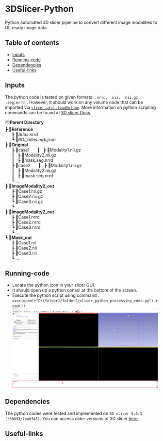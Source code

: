 # 3DSlicer-Python
Python automated 3D slicer pipeline to convert different image modalities to DL ready image data


## Table of contents

* [Inputs](#inputs)
* [Running-code](#run-code)
* [Dependencies](#dependencies)
* [Useful-links](#links)

## Inputs
The python code is tested on given formats: ```.nrrd, .nii, .nii.gz, .seg.nrrd ```. However, It should work on any volume node that can be imported via [```slicer.util.loadVolume```](https://slicer.readthedocs.io/en/v4.11/developer_guide/slicer.html?highlight=util.loadVolume#slicer.util.loadVolume). More information on python scripting commands can be found at [3D slicer Docs](https://slicer.readthedocs.io/en/v4.11/index.html). 



📦**Parent Directory**          &emsp; &emsp;  
  ┣ 📂**Reference**  
&ensp; &ensp;    ┣ 📜*Atlas.nrrd*  
&ensp; &ensp;    ┗ 📜*ROI_atlas.mrk.json*  
  ┣ 📂**Original**  
  &ensp; &ensp;    ┣ 📂case1 
  &ensp; &ensp; ┃ &nbsp;    ┣ 📜Modality1.nii.gz  
  &ensp; &ensp; ┃ &nbsp;    ┣ 📜Modality2.nii.gz  
  &ensp; &ensp; ┃ &nbsp;    ┣ 📜mask.seg.nrrd  
  &ensp; &ensp;    ┣ 📂case2 
  &ensp; &ensp; ┃ &nbsp;    ┣ 📜Modality1.nii.gz  
  &ensp; &ensp; ┃ &nbsp;    ┣ 📜Modality2.nii.gz  
  &ensp; &ensp; ┃ &nbsp;    ┣ 📜mask.seg.nrrd  
  &ensp; &ensp; ┗ ...                             
  ┣ 📂**ImageModality2_out**  
  &ensp; &ensp;    ┣ 📜Case1.nii.gz  
  &ensp; &ensp;    ┣ 📜Case2.nii.gz   
  &ensp; &ensp;    ┗ 📜Case3.nii.gz  
  &ensp; &ensp;    ┗ ...  
  ┣ 📂**ImageModality2_out**  
  &ensp; &ensp;    ┣ 📜Case1.nrrd  
  &ensp; &ensp;    ┣ 📜Case2.nrrd   
  &ensp; &ensp;    ┗ 📜Case3.nrrd  
  &ensp; &ensp;    ┗ ...    
  ┗ 📂**Mask_out**  
  &ensp; &ensp;    ┣ 📜Case1.nii  
  &ensp; &ensp;    ┣ 📜Case2.nii   
  &ensp; &ensp;    ┣ 📜Case3.nii  
  &ensp; &ensp;    ┗ ...   
## Running-code
- Locate the python icon in your slicer GUI.
- It should open up a python consol at the bottom of the screen.
- Execute the python script using command : ``` exec(open(r"D:\folder1/folder2/slicer_python_processing_code.py").read()) ```
![Image1](Documentation/step1.png)


## Dependencies
The python codes were tested and implemented on ```3D slicer 5.0.3 (r30893/7ea0f43)```. You can access older versions of 3D slicer [here](https://slicer-packages.kitware.com/#collection/5f4474d0e1d8c75dfc70547e/folder/5f4474d0e1d8c75dfc705482).

## Useful-links


